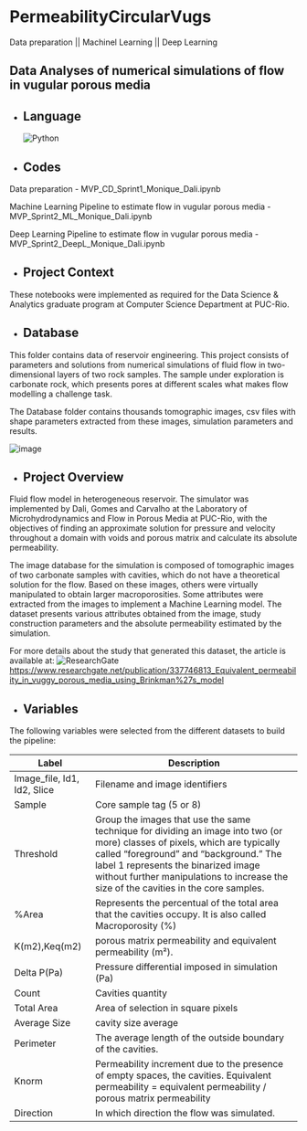 # PermeabilityCircularVugs
Data preparation || Machinel Learning || Deep Learning

## Data Analyses of numerical simulations of flow in vugular porous media

- ## Language
  ![Python](https://img.shields.io/badge/python-3670A0?style=for-the-badge&logo=python&logoColor=ffdd54)

- ## Codes
Data preparation - MVP_CD_Sprint1_Monique_Dali.ipynb

Machine Learning Pipeline to estimate flow in vugular porous media - MVP_Sprint2_ML_Monique_Dali.ipynb

Deep Learning Pipeline to estimate flow in vugular porous media - MVP_Sprint2_DeepL_Monique_Dali.ipynb

- ## Project Context
These notebooks were implemented as required for the Data Science & Analytics graduate program at Computer Science Department at PUC-Rio.

- ## Database
This folder contains data of reservoir engineering. This project consists of parameters and solutions from numerical simulations of fluid flow in two-dimensional layers of two rock samples. The sample under exploration is carbonate rock, which presents pores at different scales what makes flow modelling a challenge task. 

The Database folder contains thousands tomographic images, csv files with shape parameters extracted from these images, simulation parameters and results.

![image](https://github.com/mfdali/PermeabilityCircularVugs/assets/68743809/d972c167-7f3c-45a1-83bc-a97247ec3ce5)


- ## Project Overview

Fluid flow model in heterogeneous reservoir. The simulator was implemented by Dali, Gomes and Carvalho at the Laboratory of Microhydrodynamics and Flow in Porous Media at PUC-Rio, with the objectives of finding an approximate solution for pressure and velocity throughout a domain with voids and porous matrix and calculate its absolute permeability. 

The image database for the simulation is composed of tomographic images of two carbonate samples with cavities, which do not have a theoretical solution for the flow. Based on these images, others were virtually manipulated to obtain larger macroporosities. Some attributes were extracted from the images to implement a Machine Learning model. The dataset presents various attributes obtained from the image, study construction parameters and the absolute permeability estimated by the simulation. 

For more details about the study that generated this dataset, the article is available at: 
![ResearchGate](https://img.shields.io/badge/ResearchGate-00CCBB?style=for-the-badge&logo=ResearchGate&logoColor=white) https://www.researchgate.net/publication/337746813_Equivalent_permeability_in_vuggy_porous_media_using_Brinkman%27s_model

- ## Variables

The following variables were selected from the different datasets to build the pipeline:

| Label | Description |
| -------- | -------- |
| Image_file, Id1, Id2, Slice | Filename and image identifiers |
| Sample | Core sample tag (5 or 8) |
| Threshold | Group the images that use the same technique for dividing an image into two (or more) classes of pixels, which are typically called “foreground” and “background.” The label 1 represents the binarized image without further manipulations to increase the size of the cavities in the core samples. |
| %Area | Represents the percentual of the total area that the cavities occupy. It is also called Macroporosity (%) |
| K(m2),Keq(m2) | porous matrix permeability and equivalent permeability (m²). |
| Delta P(Pa) | Pressure differential imposed in simulation (Pa) |
| Count | Cavities quantity |
| Total Area | Area of selection in square pixels |
| Average Size | cavity size average |
| Perimeter | The average length of the outside boundary of the cavities. |
| Knorm | Permeability increment due to the presence of empty spaces, the cavities. Equivalent permeability = equivalent permeability / porous matrix permeability |
| Direction | In which direction the flow was simulated. |
